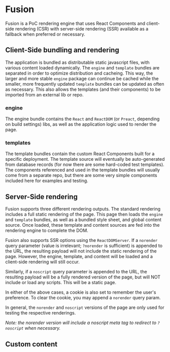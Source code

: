 # Fusion

Fusion is a PoC rendering engine that uses React Components and client-side rendering (CSR) with server-side rendering (SSR) available as a fallback when preferred or necessary.

## Client-Side bundling and rendering

The application is bundled as distributable static javascript files, with various content loaded dynamically. The `engine` and `template` bundles are separated in order to optimize distribution and cacheing. This way, the larger and more stable `engine` package can continue be cached while the smaller, more frequently updated `template` bundles can be updated as often as necessary. This also allows the templates (and their components) to be imported from an external lib or repo.

### engine

The engine bundle contains the `React` and `ReactDOM` (or `Preact`, depending on build settings) libs, as well as the application logic used to render the page.

### templates

The template bundles contain the custom React Components built for a specific deployment. The template source will eventually be auto-generated from database records (for now there are some hard-coded test templates). The components referenced and used in the template bundles will usually come from a separate repo, but there are some very simple components included here for examples and testing.

## Server-Side rendering

Fusion supports three different rendering outputs. The standard rendering includes a full static rendering of the page. This page then loads the `engine` and `template` bundles, as well as a bundled style sheet, and global content source. Once loaded, these template and content sources are fed into the rendering engine to complete the DOM.

Fusion also supports SSR options using the `ReactDOMServer`. If a `norender` query parameter (value is irrelevant; `?norender` is sufficient) is appended to the URL, the resulting payload will not include the static rendering of the page. However, the engine, template, and content will be loaded and a client-side rendering will still occur.

Similarly, if a `noscript` query parameter is appended to the URL, the resulting payload will be a fully rendered version of the page, but will NOT include or load any scripts. This will be a static page.

In either of the above cases, a cookie is also set to remember the user's preference. To clear the cookie, you may append a `norender` query param.

In general, the `norender` and `noscript` versions of the page are only used for testing the respective renderings.

_Note: the norender version will include a noscript meta tag to redirect to `?noscript` when necessary._

## Custom content
